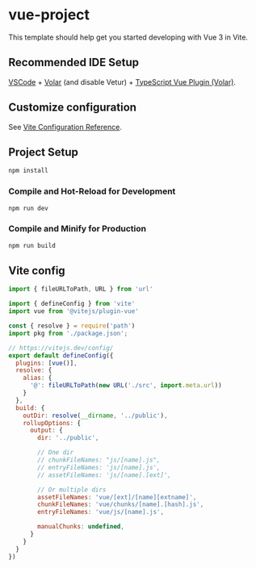 # vue-project

This template should help get you started developing with Vue 3 in Vite.

## Recommended IDE Setup

[VSCode](https://code.visualstudio.com/) + [Volar](https://marketplace.visualstudio.com/items?itemName=Vue.volar) (and disable Vetur) + [TypeScript Vue Plugin (Volar)](https://marketplace.visualstudio.com/items?itemName=Vue.vscode-typescript-vue-plugin).

## Customize configuration

See [Vite Configuration Reference](https://vitejs.dev/config/).

## Project Setup

```sh
npm install
```

### Compile and Hot-Reload for Development

```sh
npm run dev
```

### Compile and Minify for Production

```sh
npm run build
```

## Vite config
```js
import { fileURLToPath, URL } from 'url'

import { defineConfig } from 'vite'
import vue from '@vitejs/plugin-vue'

const { resolve } = require('path')
import pkg from './package.json';

// https://vitejs.dev/config/
export default defineConfig({
  plugins: [vue()],
  resolve: {
    alias: {
      '@': fileURLToPath(new URL('./src', import.meta.url))
    }
  },
  build: {
    outDir: resolve(__dirname, '../public'),
    rollupOptions: {
      output: {
        dir: '../public',

        // One dir
        // chunkFileNames: "js/[name].js",
        // entryFileNames: 'js/[name].js',
        // assetFileNames: 'js/[name].[ext]',

        // Or multiple dirs
        assetFileNames: 'vue/[ext]/[name][extname]',
        chunkFileNames: 'vue/chunks/[name].[hash].js',
        entryFileNames: 'vue/js/[name].js',

        manualChunks: undefined,
      }
    }
  }
})
```